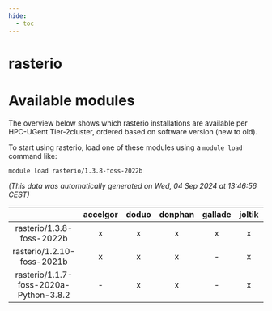```yaml
---
hide:
  - toc
---
```


rasterio
========

# Available modules


The overview below shows which rasterio installations are available per HPC-UGent Tier-2cluster, ordered based on software version (new to old).

To start using rasterio, load one of these modules using a `module load` command like:

```shell
module load rasterio/1.3.8-foss-2022b
```

*(This data was automatically generated on Wed, 04 Sep 2024 at 13:46:56 CEST)*  

| |accelgor|doduo|donphan|gallade|joltik|shinx|skitty|
| :---: | :---: | :---: | :---: | :---: | :---: | :---: | :---: |
|rasterio/1.3.8-foss-2022b|x|x|x|x|x|-|x|
|rasterio/1.2.10-foss-2021b|x|x|x|-|x|-|x|
|rasterio/1.1.7-foss-2020a-Python-3.8.2|-|x|x|-|x|-|x|
